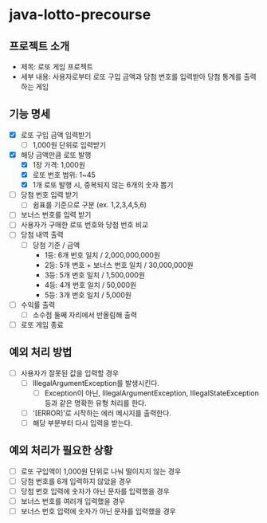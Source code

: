 # java-lotto-precourse

## 프로젝트 소개

- 제목: 로또 게임 프로젝트
- 세부 내용: 사용자로부터 로또 구입 금액과 당첨 번호를 입력받아 당첨 통계를 출력하는 게임

## 기능 명세

- [x] 로또 구입 금액 입력받기
    - [ ] 1,000원 단위로 입력받기
- [x] 해당 금액만큼 로또 발행
    - [x] 1장 가격: 1,000원
    - [x] 로또 번호 범위: 1~45
    - [x] 1개 로또 발행 시, 중복되지 않는 6개의 숫자 뽑기
- [ ] 당첨 번호 입력 받기
    - [ ] 쉼표를 기준으로 구분 (ex. 1,2,3,4,5,6)
- [ ] 보너스 번호를 입력 받기
- [ ] 사용자가 구매한 로또 번호와 당첨 번호 비교
- [ ] 당첨 내역 출력
    - [ ] 당첨 기준 / 금액
        - 1등: 6개 번호 일치 / 2,000,000,000원
        - 2등: 5개 번호 + 보너스 번호 일치 / 30,000,000원
        - 3등: 5개 번호 일치 / 1,500,000원
        - 4등: 4개 번호 일치 / 50,000원
        - 5등: 3개 번호 일치 / 5,000원
- [ ] 수익률 출력
    - [ ] 소수점 둘째 자리에서 반올림해 출력
- [ ] 로또 게임 종료

## 예외 처리 방법

- [ ] 사용자가 잘못된 값을 입력할 경우
    - [ ] IllegalArgumentException를 발생시킨다.
        - [ ] Exception이 아닌, IllegalArgumentException, IllegalStateException 등과 같은 명확한 유형 처리를 한다.
    - [ ] '[ERROR]'로 시작하는 에러 메시지를 출력한다.
    - [ ] 해당 부분부터 다시 입력을 받는다.

## 예외 처리가 필요한 상황

- [ ] 로또 구입액이 1,000원 단위로 나눠 떨이지지 않는 경우
- [ ] 당첨 번호를 6개 입력하지 않았을 경우
- [ ] 당첨 번호 입력에 숫자가 아닌 문자를 입력했을 경우
- [ ] 보너스 번호를 여러개 입력했을 경우
- [ ] 보너스 번호 입력에 숫자가 아닌 문자를 입력했을 경우